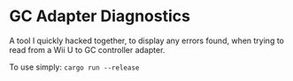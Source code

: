 # GC Adapter Diagnostics

A tool I quickly hacked together, to display any errors found, when trying to read from a Wii U to GC controller adapter.

To use simply: `cargo run --release`
